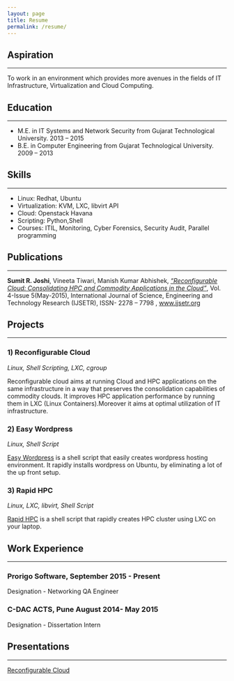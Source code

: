 ```yaml
---
layout: page
title: Resume
permalink: /resume/
---
```



## Aspiration
---

To work in an environment which provides more avenues in the fields of IT Infrastructure, Virtualization and Cloud Computing.


## Education
---

- M.E. in IT Systems and Network Security from Gujarat Technological University. 2013 – 2015
- B.E. in Computer Engineering from Gujarat Technological University. 2009 – 2013


## Skills
---

- Linux: Redhat, Ubuntu
- Virtualization: KVM, LXC, libvirt API
- Cloud: Openstack Havana
- Scripting: Python,Shell
- Courses: ITIL, Monitoring, Cyber Forensics, Security Audit, Parallel programming


## Publications
---

**Sumit R. Joshi**,  Vineeta Tiwari, Manish Kumar Abhishek, [*“Reconfigurable Cloud: Consolidating HPC and Commodity Applications in the Cloud”*](http://ijsetr.org/wp-content/uploads/2015/05/IJSETR-VOL-4-ISSUE-5-1416-1419.pdf),  Vol. 4-Issue 5(May-2015),  International Journal of Science, Engineering and Technology 
Research (IJSETR), ISSN- 2278 – 7798 , www.ijsetr.org


## Projects
---

### 1) Reconfigurable Cloud

*Linux, Shell Scripting, LXC, cgroup*

Reconfigurable cloud aims at running Cloud and HPC applications on the same infrastructure in a way that preserves the consolidation capabilities of commodity clouds. It improves HPC application performance by running them in LXC (Linux Containers).Moreover it aims at optimal utilization of IT infrastructure.


### 2) Easy Wordpress

*Linux, Shell Script*

[Easy Wordpress](https://github.com/joshisumit/easy_wordpress) is a shell script that easily creates wordpress hosting environment. It rapidly installs wordpress on Ubuntu, by eliminating a lot of the up front setup.


### 3) Rapid HPC

*Linux, LXC, libvirt, Shell Script*


[Rapid HPC](https://github.com/joshisumit/rapid-hpc) is a shell script that rapidly creates HPC cluster using LXC on your laptop.



## Work Experience
---

### Prorigo Software, September 2015 - Present

Designation - Networking QA Engineer

### C-DAC ACTS, Pune August 2014- May 2015

Designation - Dissertation Intern


## Presentations
---

[Reconfigurable Cloud](http://slides.com/sumitjoshi/deck-2/#/)
